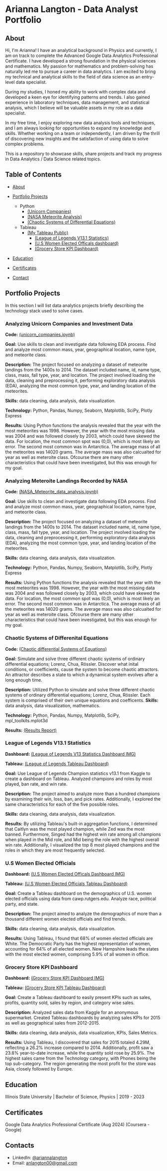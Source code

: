 # Arianna Langton - Data Analyst Portfolio
## About
Hi, I'm Arianna! I have an analytical background in Physics and currently, I am on track to complete the Advanced Google Data Analytics Professional Certificate. I have developed a strong foundation in the physical sciences and mathematics. My passion for mathematics and problem-solving has naturally led me to pursue a career in data analytics. I am excited to bring my technical and analytical skills to the field of data science as an entry-level data specialist. 

During my studies, I honed my ability to work with complex data and developed a keen eye for identifying patterns and trends. I also gained experience in laboratory techniques, data management, and statistical analysis, which I believe will be valuable assets in my role as a data specialist.

In my free time, I enjoy exploring new data analysis tools and techniques, and I am always looking for opportunities to expand my knowledge and skills. Whether working on a team or independently, I am driven by the thrill of discovering new insights and the satisfaction of using data to solve complex problems.

This is a repository to showcase skills, share projects and track my progress in Data Analytics / Data Science related topics.

## Table of Contents
- [About](https://github.com/ariannalangton/Portfolio/blob/main/README.md#about)
- [Portfolio Projects](https://github.com/ariannalangton/Portfolio/blob/main/README.md#portfolio-projects)
  - Python
    - [(Unicorn Companies)](https://github.com/ariannalangton/Portfolio/blob/23547f2771f055c2d4e124c110c900657fcff94c/unicorn_companies.ipynb)
    - [(NASA Meteorite Analysis)](https://github.com/ariannalangton/Portfolio/blob/ef320e76983f81345d6d69b4d4bc14628d79b3f7/NASA_Meteorite_data_analysis.ipynb)
    - [(Chaotic Systems of Differential Equations)](https://github.com/ariannalangton/Portfolio/blob/504d9f5afff2dddbe197ccc0b9234bba5ea340b6/Chaotic_Systems.ipynb)
  - Tableau
    - [(My Tableau Public)](https://public.tableau.com/app/profile/arianna.langton5684/vizzes)
      - [(League of Legends V13.1 Statistics)](https://github.com/ariannalangton/Portfolio/blob/5b5126c4eb52a489c2b5a16a198298328f6093d6/league_of__ledgends_dashboard.png)
      - [(U.S Women Elected Officals dashboard)](https://github.com/ariannalangton/Portfolio/blob/a3e2b93bd28c35742cffb0a9d3f3b0ee5d6185c5/us_women_officials.png)
      - [(Grocery Store KPI Dashboard)](https://github.com/ariannalangton/Portfolio/blob/9e84e895d87f93f932188b19805f45b936bea026/profit%20dashboard.png)

- [Education](https://github.com/ariannalangton/Portfolio/blob/main/README.md#education)  
- [Certificates](https://github.com/ariannalangton/Portfolio/blob/main/README.md#certificates)
- [Contact](https://github.com/ariannalangton/Portfolio/blob/main/README.md#contacts)
 
## Portfolio Projects
In this section I will list data analytics projects briefly describing the technology stack used to solve cases.

### Analyzing Unicorn Companies and Investment Data

**Code:** [(unicorn_companies.ipynb)](https://github.com/ariannalangton/Portfolio/blob/23547f2771f055c2d4e124c110c900657fcff94c/unicorn_companies.ipynb)

**Goal:** Use skills to clean and investigate data following EDA process. Find and analyze most common mass, year, geographical location, name type, and meteorite class.

**Description:** The project focused on analyzing a dataset of meteorite landings from the 1400s to 2014. The dataset included name, id, name type, class, mass, fall type, year, and location. The project involved loading the data, cleaning and preprocessing it, performing exploratory data analysis (EDA), analyzing the most common type, year, and landing location of the meteorites.

**Skills:** data cleaning, data analysis, data visualization.

**Technology:** Python, Pandas, Numpy, Seaborn, Matplotlib, SciPy, Plotly Express

**Results:** Using Python functions the analysis revealed that the year with the most meteorites was 1998. However, the year with the most missing data was 2004 and was followed closely by 2003, which could have skewed the data. For location, the most common spot was (0,0), which is most likely an error. The second most common was in Antarctica. The average mass of all the meteorites was 14020 grams. The average mass was also calcualted for year as well as meteroite class. Ofcourse there are many other characteristics that could have been investigated, but this was enough for my goal. 


### Analyzing Meteroite Landings Recorded by NASA
**Code:** [(NASA_Meteorite_data_analysis.ipynb)](https://github.com/ariannalangton/Portfolio/blob/ef320e76983f81345d6d69b4d4bc14628d79b3f7/NASA_Meteorite_data_analysis.ipynb)

**Goal:** Use skills to clean and investigate data following EDA process. Find and analyze most common mass, year, geographical location, name type, and meteorite class.

**Description:** The project focused on analyzing a dataset of meteorite landings from the 1400s to 2014. The dataset included name, id, name type, class, mass, fall type, year, and location. The project involved loading the data, cleaning and preprocessing it, performing exploratory data analysis (EDA), analyzing the most common type, year, and landing location of the meteorites.

**Skills:** data cleaning, data analysis, data visualization.

**Technology:** Python, Pandas, Numpy, Seaborn, Matplotlib, SciPy, Plotly Express

**Results:** Using Python functions the analysis revealed that the year with the most meteorites was 1998. However, the year with the most missing data was 2004 and was followed closely by 2003, which could have skewed the data. For location, the most common spot was (0,0), which is most likely an error. The second most common was in Antarctica. The average mass of all the meteorites was 14020 grams. The average mass was also calcualted for year as well as meteroite class. Ofcourse there are many other characteristics that could have been investigated, but this was enough for my goal. 

### Chaotic Systems of Differenital Equations
**Code:** [(Chaotic differential Systems of Equations)](https://github.com/ariannalangton/Portfolio/blob/504d9f5afff2dddbe197ccc0b9234bba5ea340b6/Chaotic_Systems.ipynb)

**Goal:** Simulate and solve three different chaotic systems of ordinary differential equations; Lorenz, Chua, Rössler. Discover what inital conditions, or coefficients, cause the system to become chaotic attractors. An attractor describes a state to which a dynamical system evolves after a long enough time.

**Description:** Utilized Python to simulate and solve three different chaotic systems of ordinary differential equations; Lorenz, Chua, Rössler. Each system is comprised of their own unique equations and coefficents.
**Skills:** data analysis, data visualization, mathematics.

**Technology:** Python, Pandas, Numpy, Matplotlib, SciPy, mpl_toolkits.mplot3d

**Results:** [(Results Report)](https://github.com/ariannalangton/Portfolio/blob/8b0abda58593d44e2154e09d479c0a5d6e0bceb7/chaotic%20attractors%20results.pdf)

### League of Legends V13.1 Statistics
**Dashboard:** [(League of Legends V13 Statistics Dashboard IMG)](https://github.com/ariannalangton/Portfolio/blob/5b5126c4eb52a489c2b5a16a198298328f6093d6/league_of__ledgends_dashboard.png)

**Tableau:** [(League of Legends Tableau Dashboard)](https://public.tableau.com/app/profile/arianna.langton5684/viz/leagueoflegendsstats/Dashboard2)

**Goal:** Use League of Legends Champion statistics v13.1 from Kaggle to create a dashboard on Tableau. Analyzed champions and roles by most played, ban rate, and win rate.

**Description:** The project aimed to analyze more than a hundred champions by examining their win, loss, ban, and pick rates. Additionally, I explored the same characteristics for each of the five possible roles.

**Skills:** data cleaning, data analysis, data visualization.

**Results:** By utilizing Tableau's built-in aggregation functions, I determined that Caitlyn was the most played champion, while Zed was the most banned. Furthermore, Singed had the highest win rate among all champions when played in the Mid role, and Mid being the role with the highest overall win rate. Additionally, I visualized the top 8 most played champions and the roles in which they are most frequently selected.

### U.S Women Elected Officials
**Dashboard:** [(U.S Women Elected Officals Dashboard IMG)](https://github.com/ariannalangton/Portfolio/blob/a3e2b93bd28c35742cffb0a9d3f3b0ee5d6185c5/us_women_officials.png)

**Tableau:** [(U.S Women Elected Officials Tableau Dashboard)](https://public.tableau.com/app/profile/arianna.langton5684/viz/U_SWomenElectedOfficialsDemographics/Dashboard2)

**Goal:** Create a Tableau dashboard on the demographics of U.S. women elected officials using data from cawp.rutgers.edu. Analyze race, political party, and state.

**Description:** The project aimed to analyze the demographics of more than a thousand different women elected officials and find trends.

**Skills:** data cleaning, data analysis, data visualization.

**Results:** Using Tableau, I found that 68% of women elected officials are White. The Democratic Party has the highest representation of women, accounting for 64% of all elected women. New Hampshire leads the states with the most elected women, comprising 5.9% of all women in office.

### Grocery Store KPI Dashboard
**Dashboard:** [(Grocery Store KPI Dashboard IMG)](https://github.com/ariannalangton/Portfolio/blob/9e84e895d87f93f932188b19805f45b936bea026/profit%20dashboard.png)

**Tableau:** [(Grocery Store KPI Tableau Dashboard)](https://public.tableau.com/app/profile/arianna.langton5684/viz/2015SalesDashboard_17313755663760/profitdashboard)

**Goal:** Create a Tableau dashboard to easily present KPIs such as sales, profits, quantity sold, sales by region, and category wise sales.

**Description:** Analyzed sales data from Kaggle for an anonymous supermarket. Created Tableau dashboards by analyzing sales KPIs for 2015 as well as geographical sales from 2012-2015.

**Skills:** data cleaning, data analysis, data visualization, KPIs, Sales Metrics.

**Results:** Using Tableau, I discovered that sales for 2015 totaled 4.29M, reflecting a 26.2% increase compared to 2014. Additionally, profit saw a 23.8% year-to-date increase, while the quantity sold rose by 25.9%. The highest sales came from the Technology category, with Phones being the top sub-category. The region generating the most profit for the store was Asia, closely followed by Europe.

## Education

Illinois State University |
Bachelor of Science, Physics |
2019 - 2023

## Certificates

Google Data Analytics Professional Certificate (Aug 2024) (Coursera - Google)

## Contacts
- LinkedIn: [@ariannalangton](https://www.linkedin.com/in/arianna-langton-844b03252)
- Email: anlangton00@gmail.com
